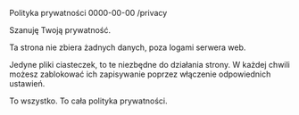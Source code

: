 Polityka prywatności 
0000-00-00
/privacy

Szanuję Twoją prywatność.

Ta strona nie zbiera żadnych danych, poza logami serwera web.

Jedyne pliki ciasteczek, to te niezbędne do działania strony. W każdej chwili możesz zablokować ich zapisywanie poprzez włączenie odpowiednich ustawień.

To wszystko. To cała polityka prywatności.
